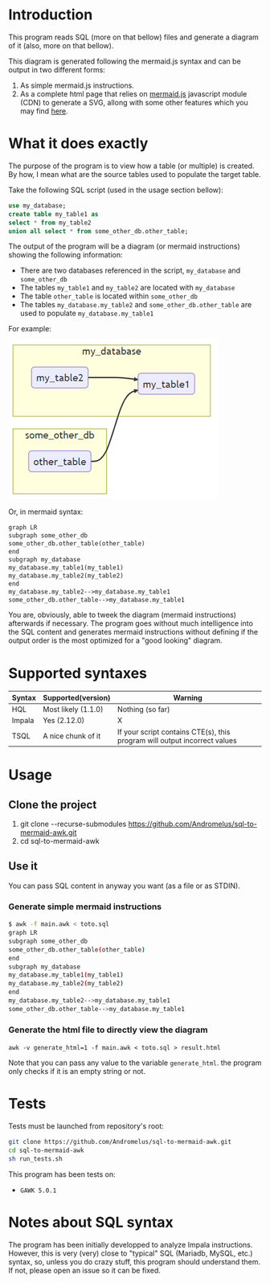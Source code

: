 # Introduction

This program reads SQL (more on that bellow) files and generate a diagram of it (also, more on that bellow).

This diagram is generated following the mermaid.js syntax and can be output in two different forms:

1. As simple mermaid.js instructions.
2. As a complete html page that relies on [mermaid.js](https://mermaid.js.org/) javascript module (CDN) to generate a SVG, allong with some other features which you may find [here](https://github.com/Andromelus/mermaid-viewer).

# What it does exactly

The purpose of the program is to view how a table (or multiple) is created. By how, I mean what are the source tables used to populate the target table.

Take the following SQL script (used in the usage section bellow):

```sql
use my_database;
create table my_table1 as
select * from my_table2 
union all select * from some_other_db.other_table;
```

The output of the program will be a diagram (or mermaid instructions) showing the following information:

- There are two databases referenced in the script, ``my_database`` and ``some_other_db``
- The tables ``my_table1`` and ``my_table2`` are located with ``my_database``
- The table ``other_table`` is located within ``some_other_db``
- The tables ``my_database.my_table2`` and ``some_other_db.other_table`` are used to populate ``my_database.my_table1``

For example:

![example_output](docs/readme_example.PNG)

Or, in mermaid syntax:

```
graph LR
subgraph some_other_db
some_other_db.other_table(other_table)
end
subgraph my_database
my_database.my_table1(my_table1)
my_database.my_table2(my_table2)
end
my_database.my_table2-->my_database.my_table1
some_other_db.other_table-->my_database.my_table1
```

You are, obviously, able to tweek the diagram (mermaid instructions) afterwards if necessary. The program goes without much intelligence into the SQL content and generates mermaid instructions without defining if the output order is the most optimized for a "good looking" diagram.

# Supported syntaxes


| Syntax | Supported(version)  | Warning                                                                   |
| ------ | ------------------- | ------------------------------------------------------------------------- |
| HQL    | Most likely (1.1.0) | Nothing (so far)                                                          |
| Impala | Yes (2.12.0)        | X                                                                         |
| TSQL   | A nice chunk of it  | If your script contains CTE(s), this program will output incorrect values |



# Usage

## Clone the project
1. git clone --recurse-submodules https://github.com/Andromelus/sql-to-mermaid-awk.git
2. cd sql-to-mermaid-awk

## Use it

You can pass SQL content in anyway you want (as a file or as STDIN).

### Generate simple mermaid instructions

```bash
$ awk -f main.awk < toto.sql
graph LR
subgraph some_other_db
some_other_db.other_table(other_table)
end
subgraph my_database
my_database.my_table1(my_table1)
my_database.my_table2(my_table2)
end
my_database.my_table2-->my_database.my_table1
some_other_db.other_table-->my_database.my_table1
```


### Generate the html file to directly view the diagram

`awk -v generate_html=1 -f main.awk < toto.sql > result.html`

Note that you can pass any value to the variable `generate_html`. the program only checks if it is an empty string or not.


# Tests

Tests must be launched from repository's root:

```bash 
git clone https://github.com/Andromelus/sql-to-mermaid-awk.git
cd sql-to-mermaid-awk
sh run_tests.sh
```
This program has been tests on:
- ``GAWK 5.0.1``

# Notes about SQL syntax

The program has been initially developped to analyze Impala instructions. However, this is very (very) close to "typical" SQL (Mariadb, MySQL, etc.) syntax, so, unless you do crazy stuff, this program should understand them. If not, please open an issue so it can be fixed.
